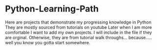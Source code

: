 # Python-Learning-Path
Here are projects that demonstrate my progressing knowledge in Python
They are mostly sourced from tutorials on youtube
Later when I am more comfortable I want to add my own projects. I will include in the file if they are orginal. Otherwise, they are from tutorial walk throughs...
because..... well you know you gotta start somewhere. 
